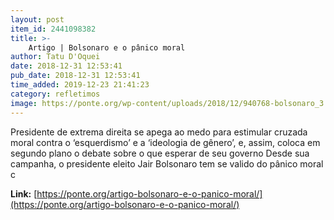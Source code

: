 ```yaml
---
layout: post
item_id: 2441098382
title: >-
    Artigo | Bolsonaro e o pânico moral
author: Tatu D'Oquei
date: 2018-12-31 12:53:41
pub_date: 2018-12-31 12:53:41
time_added: 2019-12-23 21:41:23
category: refletimos
image: https://ponte.org/wp-content/uploads/2018/12/940768-bolsonaro_3.jpg
---
```


Presidente de extrema direita se apega ao medo para estimular cruzada moral contra o ‘esquerdismo’ e a ‘ideologia de gênero’, e, assim, coloca em segundo plano o debate sobre o que esperar de seu governo Desde sua campanha, o presidente eleito Jair Bolsonaro tem se valido do pânico moral c

**Link:** [https://ponte.org/artigo-bolsonaro-e-o-panico-moral/](https://ponte.org/artigo-bolsonaro-e-o-panico-moral/)

